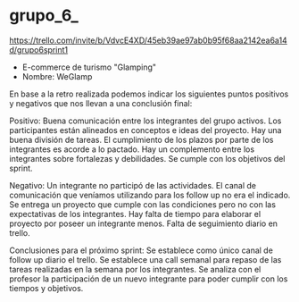 # grupo_6_
https://trello.com/invite/b/VdvcE4XD/45eb39ae97ab0b95f68aa2142ea6a14d/grupo6sprint1

* E-commerce de turismo "Glamping"
* Nombre:  WeGlamp

En base a la retro realizada podemos indicar los siguientes puntos positivos y negativos que nos llevan a una conclusión final:

Positivo:
Buena comunicación entre los integrantes del grupo activos.
Los participantes están alineados en conceptos e ideas del proyecto.
Hay una buena división de tareas.
El cumplimiento de los plazos por parte de los integrantes es acorde a lo pactado.
Hay un complemento entre los integrantes sobre fortalezas y debilidades.
Se cumple con los objetivos del sprint.

Negativo:
Un integrante no participó de las actividades.
El canal de comunicación que veníamos utilizando para los follow up no era el indicado.
Se entrega un proyecto que cumple con las condiciones pero no con las expectativas de los integrantes.
Hay falta de tiempo para elaborar el proyecto por poseer un integrante menos.
Falta de seguimiento diario en trello.

Conclusiones para el próximo sprint:
Se establece como único canal de follow up diario el trello.
Se establece una call semanal para repaso de las tareas realizadas en la semana por los integrantes.
Se analiza con el profesor la participación de un nuevo integrante para poder cumplir con los tiempos y objetivos.